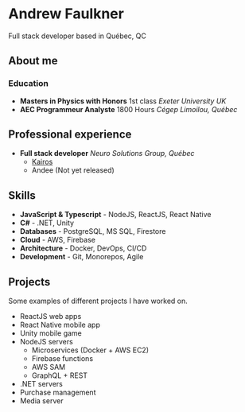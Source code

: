 # Andrew Faulkner

Full stack developer based in Québec, QC

## About me

### Education

 - **Masters in Physics with Honors** 1st class *Exeter University UK*
 - **AEC Programmeur Analyste** 1800 Hours *Cégep Limoilou, Québec*

## Professional experience

 - **Full stack developer** *Neuro Solutions Group, Québec*
   - [Kairos](kairosgame.com)
   - Andee (Not yet released)

## Skills

 - **JavaScript & Typescript** - NodeJS, ReactJS, React Native
 - **C#** - .NET, Unity
 - **Databases** - PostgreSQL, MS SQL, Firestore
 - **Cloud** - AWS, Firebase
 - **Architecture** - Docker, DevOps, CI/CD
 - **Development** - Git, Monorepos, Agile

## Projects

Some examples of different projects I have worked on.

 - ReactJS web apps
 - React Native mobile app
 - Unity mobile game
 - NodeJS servers
    - Microservices (Docker + AWS EC2)
    - Firebase functions
    - AWS SAM
    - GraphQL + REST
 - .NET servers
 - Purchase management
 - Media server
